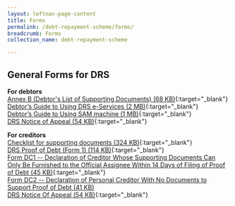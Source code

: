```yaml
---
layout: leftnav-page-content
title: Forms
permalink: /debt-repayment-scheme/forms/
breadcrumb: Forms
collection_name: debt-repayment-scheme

---
```


General Forms for DRS
---
**For debtors**<br>
[Annex B (Debtor's List of Supporting Documents) (68 KB)](/files/AnnexB(Debtor'sListofSupportingDocuments).pdf){:target="_blank"}<br>
[Debtor’s Guide to Using DRS e-Services (2 MB)](/files/Debtor'sGuidetoUsingDRSe-Services.pdf){:target="_blank"}<br>
[Debtor’s Guide to Using SAM machine (1 MB)](/files/UserGuideforSAM_DRS.pdf){:target="_blank"}<br>
[DRS Notice of Appeal (54 KB)](/files/DRSNoticeofAppeal.pdf){:target="_blank"}<br>

**For creditors**<br>
[Checklist for supporting documents (324 KB)](/files/ChecklisttoCreditorsforSupportingDocuments_revisedversion20062018.pdf){:target="_blank"}<br>
[DRS Proof of Debt (Form 1) (114 KB)](/files/DRSProofofDebt(Form1).pdf){:target="_blank"}<br>
[Form DC1 -- Declaration of Creditor Whose Supporting Documents Can Only Be Furnished to the Official Assignee Within 14 Days of Filing of Proof of Debt (45 KB)](/files/FormDC1DRS.pdf){:target="_blank"}<br>
[Form DC2 -- Declaration of Personal Creditor With No Documents to Support Proof of Debt (41 KB)](/files/FormDC2DRS.pdf)<br>
[DRS Notice Of Appeal (54 KB)](/files/DRSNoticeofAppeal.pdf){:target="_blank"}<br>
